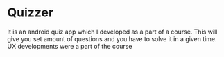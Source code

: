 # Quizzer

It is an android quiz app which I developed as a part of a course. This will give you set amount of questions and you have to solve it in a given time. UX developments were a part of the course
